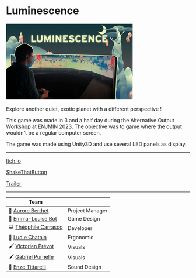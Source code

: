 # **Luminescence**

![Cover](Luminescence/img/cover.png)

Explore another quiet, exotic planet with a different perspective !

This game was made in 3 and a half day during the Alternative Output Workshop at ENJMIN 2023. The objective was to game where the output wouldn't be a regular computer screen.

The game was made using Unity3D and use several LED panels as display.

---
[Itch.io](https://eyecrown.itch.io/luminescence)

[ShakeThatButton](https://shakethatbutton.com/luminescence/)

[Trailer](https://www.youtube.com/watch?v=au-JxN-R8Mg)

---

| Team  |   |
| ----- | - |
| 👔 [Aurore Berthet](https://aurore-be.itch.io/)           | Project Manager   |
| 🎲 [Emma-Louise Bot](https://malou76.itch.io/)            | Game Design       |
| 💻 [Théophile Carrasco](https://eyecrown.itch.io/)        | Developer         |
| 🧠 [Lud.e Chatain](https://lud-e.itch.io/)                | Ergonomic         |
| 🖌️ [Victorien Prévot](https://victorien-prevot.itch.io/)  | Visuals           |
| 🖌️ [Gabriel Purnelle](https://shinobouu.itch.io/)         | Visuals           |
| 🎵 [Enzo Tittarelli](https://kygen-sondidier.itch.io/)    | Sound Design      |